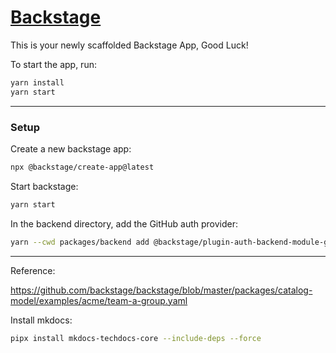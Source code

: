 # [Backstage](https://backstage.io)

This is your newly scaffolded Backstage App, Good Luck!

To start the app, run:

```sh
yarn install
yarn start
```

---

### Setup

Create a new backstage app:
```bash
npx @backstage/create-app@latest
```

Start backstage:
```bash
yarn start
```

In the backend directory, add the GitHub auth provider:
```bash
yarn --cwd packages/backend add @backstage/plugin-auth-backend-module-github-provider
```

---

Reference:

https://github.com/backstage/backstage/blob/master/packages/catalog-model/examples/acme/team-a-group.yaml

Install mkdocs:
```bash
pipx install mkdocs-techdocs-core --include-deps --force
```

